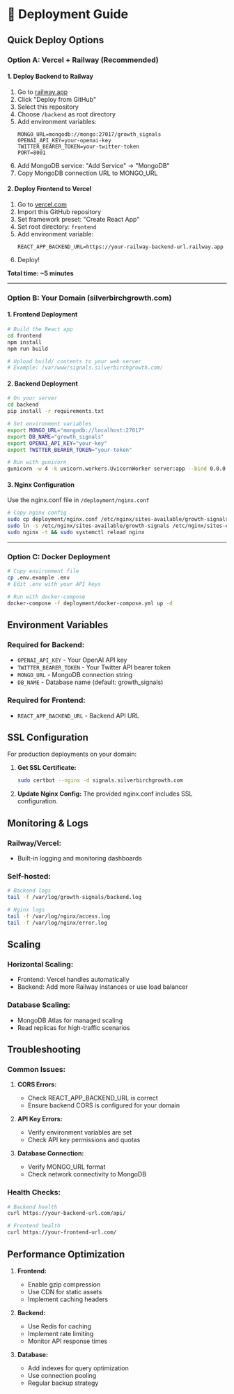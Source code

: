# 🚀 Deployment Guide

## Quick Deploy Options

### Option A: Vercel + Railway (Recommended)

#### 1. Deploy Backend to Railway

1. Go to [railway.app](https://railway.app)
2. Click "Deploy from GitHub" 
3. Select this repository
4. Choose `/backend` as root directory
5. Add environment variables:
   ```
   MONGO_URL=mongodb://mongo:27017/growth_signals
   OPENAI_API_KEY=your-openai-key
   TWITTER_BEARER_TOKEN=your-twitter-token
   PORT=8001
   ```
6. Add MongoDB service: "Add Service" → "MongoDB"
7. Copy MongoDB connection URL to MONGO_URL

#### 2. Deploy Frontend to Vercel

1. Go to [vercel.com](https://vercel.com)
2. Import this GitHub repository
3. Set framework preset: "Create React App"
4. Set root directory: `frontend`
5. Add environment variable:
   ```
   REACT_APP_BACKEND_URL=https://your-railway-backend-url.railway.app
   ```
6. Deploy!

**Total time: ~5 minutes**

---

### Option B: Your Domain (silverbirchgrowth.com)

#### 1. Frontend Deployment

```bash
# Build the React app
cd frontend
npm install
npm run build

# Upload build/ contents to your web server
# Example: /var/www/signals.silverbirchgrowth.com/
```

#### 2. Backend Deployment

```bash
# On your server
cd backend
pip install -r requirements.txt

# Set environment variables
export MONGO_URL="mongodb://localhost:27017"
export DB_NAME="growth_signals"
export OPENAI_API_KEY="your-key"
export TWITTER_BEARER_TOKEN="your-token"

# Run with gunicorn
gunicorn -w 4 -k uvicorn.workers.UvicornWorker server:app --bind 0.0.0.0:8001
```

#### 3. Nginx Configuration

Use the nginx.conf file in `/deployment/nginx.conf`

```bash
# Copy nginx config
sudo cp deployment/nginx.conf /etc/nginx/sites-available/growth-signals
sudo ln -s /etc/nginx/sites-available/growth-signals /etc/nginx/sites-enabled/
sudo nginx -t && sudo systemctl reload nginx
```

---

### Option C: Docker Deployment

```bash
# Copy environment file
cp .env.example .env
# Edit .env with your API keys

# Run with docker-compose
docker-compose -f deployment/docker-compose.yml up -d
```

## Environment Variables

### Required for Backend:
- `OPENAI_API_KEY` - Your OpenAI API key
- `TWITTER_BEARER_TOKEN` - Your Twitter API bearer token
- `MONGO_URL` - MongoDB connection string
- `DB_NAME` - Database name (default: growth_signals)

### Required for Frontend:
- `REACT_APP_BACKEND_URL` - Backend API URL

## SSL Configuration

For production deployments on your domain:

1. **Get SSL Certificate:**
   ```bash
   sudo certbot --nginx -d signals.silverbirchgrowth.com
   ```

2. **Update Nginx Config:**
   The provided nginx.conf includes SSL configuration.

## Monitoring & Logs

### Railway/Vercel:
- Built-in logging and monitoring dashboards

### Self-hosted:
```bash
# Backend logs
tail -f /var/log/growth-signals/backend.log

# Nginx logs  
tail -f /var/log/nginx/access.log
tail -f /var/log/nginx/error.log
```

## Scaling

### Horizontal Scaling:
- Frontend: Vercel handles automatically
- Backend: Add more Railway instances or use load balancer

### Database Scaling:
- MongoDB Atlas for managed scaling
- Read replicas for high-traffic scenarios

## Troubleshooting

### Common Issues:

1. **CORS Errors:**
   - Check REACT_APP_BACKEND_URL is correct
   - Ensure backend CORS is configured for your domain

2. **API Key Errors:**
   - Verify environment variables are set
   - Check API key permissions and quotas

3. **Database Connection:**
   - Verify MONGO_URL format
   - Check network connectivity to MongoDB

### Health Checks:

```bash
# Backend health
curl https://your-backend-url.com/api/

# Frontend health  
curl https://your-frontend-url.com/
```

## Performance Optimization

1. **Frontend:**
   - Enable gzip compression
   - Use CDN for static assets
   - Implement caching headers

2. **Backend:**
   - Use Redis for caching
   - Implement rate limiting
   - Monitor API response times

3. **Database:**
   - Add indexes for query optimization
   - Use connection pooling
   - Regular backup strategy
